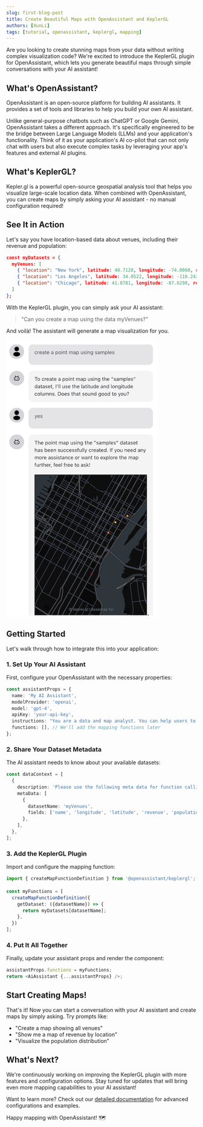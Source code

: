 ```yaml
---
slug: first-blog-post
title: Create Beautiful Maps with OpenAssistant and KeplerGL
authors: [XunLi]
tags: [tutorial, openassistant, keplergl, mapping]
---
```


Are you looking to create stunning maps from your data without writing complex visualization code? We're excited to introduce the KeplerGL plugin for OpenAssistant, which lets you generate beautiful maps through simple conversations with your AI assistant!

<!--truncate-->

## What's OpenAssistant?

OpenAssistant is an open-source platform for building AI assistants. It provides a set of tools and libraries to help you build your own AI assistant.

Unlike general-purpose chatbots such as ChatGPT or Google Gemini, OpenAssistant takes a different approach. It's specifically engineered to be the bridge between Large Language Models (LLMs) and your application's functionality. Think of it as your application's AI co-pilot that can not only chat with users but also execute complex tasks by leveraging your app's features and external AI plugins.

## What's KeplerGL?

Kepler.gl is a powerful open-source geospatial analysis tool that helps you visualize large-scale location data. When combined with OpenAssistant, you can create maps by simply asking your AI assistant - no manual configuration required!

## See It in Action

Let's say you have location-based data about venues, including their revenue and population:

```json
const myDatasets = {
  myVenues: [
    { "location": "New York", latitude: 40.7128, longitude: -74.0060, revenue: 100000, population: 8000000 },
    { "location": "Los Angeles", latitude: 34.0522, longitude: -118.2437, revenue: 150000, population: 4000000 },
    { "location": "Chicago", latitude: 41.8781, longitude: -87.6298, revenue: 120000, population: 2700000 }
  ]
};
```

With the KeplerGL plugin, you can simply ask your AI assistant:
> "Can you create a map using the data myVenues?"

And voilà! The assistant will generate a map visualization for you.

![KeplerGL Map](./images/keplerPlugin-1.png)

## Getting Started

Let's walk through how to integrate this into your application:

### 1. Set Up Your AI Assistant

First, configure your OpenAssistant with the necessary properties:

```typescript
const assistantProps = {
  name: 'My AI Assistant',
  modelProvider: 'openai',
  model: 'gpt-4',
  apiKey: 'your-api-key',
  instructions: "You are a data and map analyst. You can help users to create a map from a dataset.",
  functions: [], // We'll add the mapping functions later
};
```

### 2. Share Your Dataset Metadata

The AI assistant needs to know about your available datasets:

```typescript
const dataContext = [
  {
    description: 'Please use the following meta data for function callings.',
    metaData: [
      {
        datasetName: 'myVenues',
        fields: ['name', 'longitude', 'latitude', 'revenue', 'population'],
      },
    ],
  },
];
```

### 3. Add the KeplerGL Plugin

Import and configure the mapping function:

```typescript
import { createMapFunctionDefinition } from '@openassistant/keplergl';

const myFunctions = [
  createMapFunctionDefinition({
    getDataset: ({datasetName}) => {
      return myDatasets[datasetName];
    },
  })
];
```

### 4. Put It All Together

Finally, update your assistant props and render the component:

```typescript
assistantProps.functions = myFunctions;
return <AiAssistant {...assistantProps} />;
```

## Start Creating Maps!

That's it! Now you can start a conversation with your AI assistant and create maps by simply asking. Try prompts like:
- "Create a map showing all venues"
- "Show me a map of revenue by location"
- "Visualize the population distribution"

## What's Next?

We're continuously working on improving the KeplerGL plugin with more features and configuration options. Stay tuned for updates that will bring even more mapping capabilities to your AI assistant!

Want to learn more? Check out our [detailed documentation](/docs/tutorial-extras/keplergl-plugin) for advanced configurations and examples.

Happy mapping with OpenAssistant! 🗺️